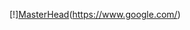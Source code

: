 [!][MasterHead](https://cache.desktopnexus.com/thumbseg/2456/2456546-bigthumbnail.jpg)(https://www.google.com/)
